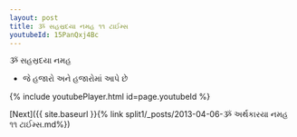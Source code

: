 ```yaml
---
layout: post
title: ૐ સહસ્રદયા નમહ ૧૧ ટાઈમ્સ
youtubeId: 15PanQxj4Bc
---
```

 
 
 ૐ સહસ્રદયા નમહ  
 
 -  જે હજારો અને હજારોમાં આપે છે 
 
  
 
  
 
 
 
 
 
 


{% include youtubePlayer.html id=page.youtubeId %}
 
[Next]({{ site.baseurl }}{% link  split1/_posts/2013-04-06-ૐ અર્થકારયા નમહ ૧૧ ટાઈમ્સ.md%})
 
